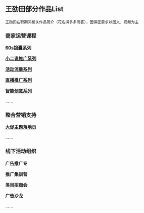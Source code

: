 ## 王劭田部分作品List
`王劭田在职期间相关作品简介（花名拼多多滴答），因保密要求以图文、视频为主`
### 商家运营课程
**[60s锦囊系列](https://shuyuan.pinduoduo.com/courseSeries/30)**

**[小二说推广系列](https://shuyuan.pinduoduo.com/courseDetail/752)**

**[活动流量系列](https://shuyuan.pinduoduo.com/courseDetail/1082)**

**[直播推广系列](https://shuyuan.pinduoduo.com/courseDetail/629?from=1)**

**[智能创意系列](https://shuyuan.pinduoduo.com/courseSeries/11)**

......

### 整合营销支持

**[大促主题落地页](https://github.com/shaotianw/works/tree/gh-pages/D)**

......

### 线下活动组织

**广告推广专**

**推广集训营**

**类目招商会**

**广告沙龙**

......
